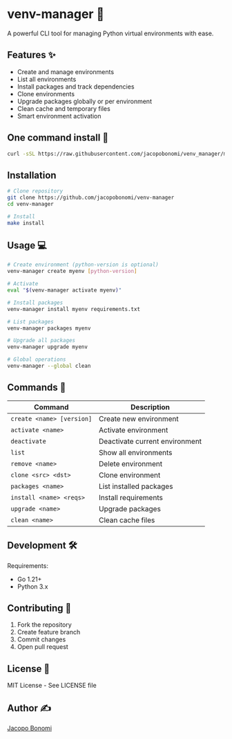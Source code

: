 # venv-manager 🐍

A powerful CLI tool for managing Python virtual environments with ease.

## Features ✨

- Create and manage environments
- List all environments
- Install packages and track dependencies
- Clone environments
- Upgrade packages globally or per environment
- Clean cache and temporary files
- Smart environment activation

## One command install 🚀
```bash
curl -sSL https://raw.githubusercontent.com/jacopobonomi/venv_manager/main/install.sh | bash
```

## Installation

```bash
# Clone repository
git clone https://github.com/jacopobonomi/venv-manager
cd venv-manager

# Install 
make install
```

## Usage 💻

```bash
# Create environment (python-version is optional)
venv-manager create myenv [python-version]

# Activate
eval "$(venv-manager activate myenv)"

# Install packages
venv-manager install myenv requirements.txt

# List packages
venv-manager packages myenv

# Upgrade all packages
venv-manager upgrade myenv

# Global operations
venv-manager --global clean
```

## Commands 📖

| Command | Description |
|---------|-------------|
| `create <name> [version]` | Create new environment |
| `activate <name>` | Activate environment |
| `deactivate` | Deactivate current environment |
| `list` | Show all environments |
| `remove <name>` | Delete environment |
| `clone <src> <dst>` | Clone environment |
| `packages <name>` | List installed packages |
| `install <name> <reqs>` | Install requirements |
| `upgrade <name>` | Upgrade packages |
| `clean <name>` | Clean cache files |

## Development 🛠️

Requirements:
- Go 1.21+
- Python 3.x

## Contributing 🤝

1. Fork the repository
2. Create feature branch
3. Commit changes
4. Open pull request

## License 📄

MIT License - See LICENSE file

## Author ✍️

[Jacopo Bonomi](https://github.com/jacopobonomi)